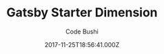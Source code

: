 ---
title: Gatsby Starter Dimension
github: https://github.com/codebushi/gatsby-starter-dimension
demo: https://gatsby-dimension.surge.sh/
author: Code Bushi
ssg:
  - Gatsby
cms:
  - Markdown
date: 2017-11-25T18:56:41.000Z
description: >-
  Gatsby.js V2 starter template based on Dimension, designed by HTML5 UP. Check
  out https://codebushi.com/gatsby-starters-and-themes/ for more Gatsby
  starters.
draft: true
publish_date: '2017-11-25T18:56:41Z'
update_date: '2020-01-25T22:55:34Z'
github_star: 319
github_fork: 200
---